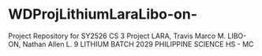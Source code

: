 # WDProjLithiumLaraLibo-on-
Project Repository for SY2526 CS 3 Project 
LARA, Travis Marco M.
LIBO-ON, Nathan Allen L.
9 LITHIUM BATCH 2029
PHILIPPINE SCIENCE HS - MC 
